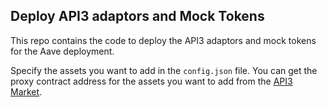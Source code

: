 ## Deploy API3 adaptors and Mock Tokens

This repo contains the code to deploy the API3 adaptors and mock tokens for the Aave deployment.

Specify the assets you want to add in the `config.json` file. You can get the proxy contract address for the assets you want to add from the [API3 Market](https://market.api3.org).